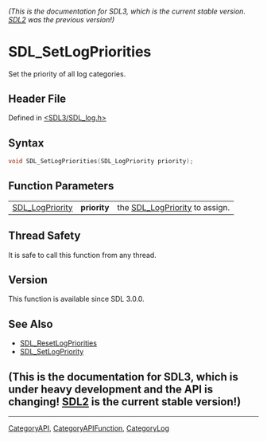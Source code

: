 ###### (This is the documentation for SDL3, which is the current stable version. [SDL2](https://wiki.libsdl.org/SDL2/) was the previous version!)
# SDL_SetLogPriorities

Set the priority of all log categories.

## Header File

Defined in [<SDL3/SDL_log.h>](https://github.com/libsdl-org/SDL/blob/main/include/SDL3/SDL_log.h)

## Syntax

```c
void SDL_SetLogPriorities(SDL_LogPriority priority);
```

## Function Parameters

|                                    |              |                                                   |
| ---------------------------------- | ------------ | ------------------------------------------------- |
| [SDL_LogPriority](SDL_LogPriority) | **priority** | the [SDL_LogPriority](SDL_LogPriority) to assign. |

## Thread Safety

It is safe to call this function from any thread.

## Version

This function is available since SDL 3.0.0.

## See Also

- [SDL_ResetLogPriorities](SDL_ResetLogPriorities)
- [SDL_SetLogPriority](SDL_SetLogPriority)


## (This is the documentation for SDL3, which is under heavy development and the API is changing! [SDL2](https://wiki.libsdl.org/SDL2/) is the current stable version!)



----
[CategoryAPI](CategoryAPI), [CategoryAPIFunction](CategoryAPIFunction), [CategoryLog](CategoryLog)

